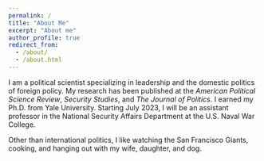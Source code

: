 ```yaml
---
permalink: /
title: "About Me"
excerpt: "About me"
author_profile: true
redirect_from: 
  - /about/
  - /about.html
---
```


<meta name="google-site-verification" content="EDAHzYo6RWZQVhUo4HV_10zKY_kttV32kq0W962Ncu4" />

I am a political scientist specializing in leadership and the domestic politics of foreign policy. My research has been published at the <i>American Political Science Review</i>, <i>Security Studies</i>, and <i>The Journal of Politics</i>. I earned my Ph.D. from Yale University. Starting July 2023, I will be an assistant professor in the National Security Affairs Department at the U.S. Naval War College. 

Other than international politics, I like watching the San Francisco Giants, cooking, and hanging out with my wife, daughter, and dog.
